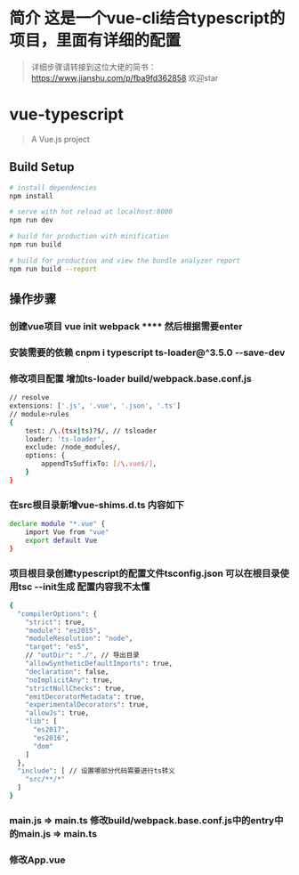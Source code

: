 # 简介 这是一个vue-cli结合typescript的项目，里面有详细的配置

>详细步骤请转接到这位大佬的简书：https://www.jianshu.com/p/fba9fd362858 欢迎star 

# vue-typescript

> A Vue.js project

## Build Setup

``` bash
# install dependencies
npm install

# serve with hot reload at localhost:8080
npm run dev

# build for production with minification
npm run build

# build for production and view the bundle analyzer report
npm run build --report
```
## 操作步骤
### 创建vue项目 vue init webpack **** 然后根据需要enter
### 安装需要的依赖 cnpm i typescript ts-loader@^3.5.0 --save-dev
### 修改项目配置 增加ts-loader build/webpack.base.conf.js
``` bash
// resolve
extensions: ['.js', '.vue', '.json', '.ts']
// module>rules
{
    test: /\.(tsx|ts)?$/, // tsloader
    loader: 'ts-loader',
    exclude: /node_modules/,
    options: {
        appendTsSuffixTo: [/\.vue$/],
    }
}
```
### 在src根目录新增vue-shims.d.ts 内容如下
``` bash
declare module "*.vue" {
    import Vue from "vue"
    export default Vue
}
```
### 项目根目录创建typescript的配置文件tsconfig.json 可以在根目录使用tsc --init生成 配置内容我不太懂
``` bash
{
  "compilerOptions": {
    "strict": true,
    "module": "es2015",
    "moduleResolution": "node",
    "target": "es5",
    // "outDir": "./", // 导出目录
    "allowSyntheticDefaultImports": true,
    "declaration": false,
    "noImplicitAny": true,
    "strictNullChecks": true,
    "emitDecoratorMetadata": true,
    "experimentalDecorators": true,
    "allowJs": true,
    "lib": [
      "es2017",
      "es2016",
      "dom"
    ]
  },
  "include": [ // 设置哪部分代码需要进行ts转义
    "src/**/*"
  ]
}

```
### main.js => main.ts 修改build/webpack.base.conf.js中的entry中的main.js => main.ts
### 修改App.vue <script lang="ts">
### 修改main.ts中App组件的引入带上.vue
### 安装vue官方推荐插件 vue-class-component cnpm i vue-class-component --save
### 项目根目录增加一个postcss.config.js文件 ts默认不支持css样式引入 需要这个文件
``` bash
module.exports = {
    plugins: {
        'autoprefixer': {
            browsers: 'last 5 version'
        }
    }
}
```
### 修改vue文件 详见HelloWord.vue
    
## 变量声明

### javascript

``` bash

# 定义变量
var(let) nowDate = new Date();

# 变量赋值 可以任意赋值
nowDate = 1  //正确

# 如果变量是dom元素
let dom = document.querySelector(".hello .el-table__body-wrapper");

# 声明方法
function eat(type){
    return type+'meat'
}

```

### typescript

``` bash

# 定义变量
var(let) nowDate:date = new Date();

# 变量赋值 只能赋值定义的类型数据
nowDate = 1 //错误
nowDate = new Date('2020-01-01') //正确

# 如果变量是dom元素 需要定义为any类型
let dom: any = document.querySelector(".hello .el-table__body-wrapper");

# 声明方法 需要定义入参及返回值的类型，如果没有返回值类型就是void
function eat(type:string):string{
    return type+'meat'
}

```

### typescript的各种数据类型

#### 布尔类型 (boolean)

#### 数值类型 (number)

#### 字符串类型 (Array)

#### JavaScript里的各种类型等等……

#### 元组类型 (tuple) 数组的一种 可以设置多种类型的数组

``` bash 
let flag: boolean = true;  // typescript 声明变量需要定义类型 且类型不能改变
flag = false  // 正确
// falg = 1  // 错误
let a: number = 123;
a = 123.2
let str: string = "this is ts"
str = "yes,it is ts"
```
#### 数组类型
``` bash
let arr: Array<number> = [1, 2, 3]  // 定义变量需要指定类型
let arr1: Array<number | string> = [1, 2, 3, "3"] // 可以指定多个类型
let arr2: string[] = ["1", "2"] // 另一种方式定义类型
```

#### 元组类型（数组一种）
``` bash
let arr3: [string, number, boolean] = ["1", 2, true] // 可以指定数组中每个值的类型
```

#### 枚举类型 主要用于定义标识符
``` bash
enum Flag { success = 1, error = -1 }
let f = Flag.success;
let l = Flag.error;
enum Color { red, blue, orange } // 没有赋值默认为索引值
let clr = Color.blue;
```

#### 任意类型any undefined null never
``` bash
let numAny: any = 1; // 任意类型可以随意赋值 主要用于获取dom节点
numAny = "2"
// let oBox: any = document.getElementById("box");
// oBox.style.color = "red"
// let num1: number
// console.log(num1) // 报错
let num1: undefined | number | null
// console.log(num1) // 正确
```

#### void 类型 没有任何类型 一般用于方法没有返回值
``` bash
function run(): void {
}
function eat(animal: string): string { // 方法需要定义返回值类型 如果没有就是void 入参也要定义类型
  return animal + " eat meat"
}
```
#### never 类型 表示从不会出现的值
``` bash
let aa: never; // 其他类型 基本用不上
// aa = 1; // 错误
aa = (() => {
  throw new Error("错误") //抛出一个异常
})()
```

#### ts中的函数 ts中方法传参的类型需要指定
#### 见上方 run 方法和 eat 方法  ts定义函数与es5基本相同 但需要指定入参及返回值类型
#### 匿名函数定义方式
``` bash
let run1 = function (type: string, toy: string): void {
}
run1("cat", "ball")
```

#### 方法可选参数 ? 可选 可以不用传指定参数
``` bash
let run2 = function (type: string, toy?: string): void {
}
run2("cat")
```

#### 默认参数 如果有默认参数 默认参数可以不用写
``` bash
let getInfo = function (name: string, age: number = 20) {
}
getInfo("老王")
```

#### 剩余参数 三点运算符 接收形参传过来的值 如果前面有形参 有几个就对应入参的几个 其他的放在数组中
``` bash
function sum(str: string, ...num: number[]): string {
  let sum: number = 0
  for (let i: number = 0; i < num.length; i++) {
    sum += num[i]
  }
  return str + sum
}

```
#### 函数重载 两个或者两个以上重名函数 但参数不一样 这时会出现函数重载的情况
#### ts实现类似java的变成的写法 用于限定入参
#### ts中的重载 参数不一样
``` bash
function run3(name: string): string;
function run3(age: number): number;
function run3(str: any): any {
  if (typeof str == "string") {
    return str
  } else {
    return str
  }
};
```

#### ts重载 参数一样
``` bash
function run4(name: string): string;
function run4(name: string, age: number): string;
function run4(name: any, age?: any): any {
  if (age) {
  } else {
  }
};
run4("王小二")
run4("王小二", 18)
// run4(111,222) // 错误写法
```

#### ts中的类
``` bash
class Person {
  name: string   // 前面省略public关键词
  constructor(name: string) {  // 构造函数 实例化时触发的方法 实例化时的入参
    this.name = name;
  }
  getName(): string {
    return this.name;
  }
  setName(name: string): void {
    this.name = name
  }
  run(): void {
  }
}

let p = new Person("张三")
```

#### ts中的继承  extends super关键字 ts中父类方法与子类方法一致 子类可拓展自己方法
#### ts类里的修饰符 三种修饰符
#### public  共有的 类里面 子类 类外面都可访问 默认为public
#### protected  保护类型 在类和子类中可以访问 类外部不能访问
#### private  私有类型 只能在类里可以访问 不能在子类或者类外访问

``` bash
class Person1 {
  protected name: string // 保护类型 不能再外部访问
  constructor(name: string) {
    this.name = name;
  }
  public eat(): string {  // 共有类型 可以在任何地方访问
    return this.run();
  }
  private run(): string { // 私有类型 只能在此类中使用
    return `${this.name}在运动`
  }
}

class Student extends Person1 { // extends 和 super初始化父类属性和方法
  constructor(name: string) {
    super(name);
  }
  study(): void {
  }
  // run(): string {
  //   return `${this.name}没在运动` // 若父类与子类有相同方法 会执行子类方法
  // }
}
let pa = new Person1("老李")
let p1 = new Student("李四")
// p1.study()
```

#### ts中的类  静态方法 静态方法想要访问属性需要将变量定义为静态属性
``` bash
class Person2 {
  name: string
  static age: number = 20 // 静态属性
  constructor(name: string) {
    this.name = name;
  }
  run(): void {
  }
  work(): void {
  }
  static print(): void {
  }
}
let p2 = new Person2("小赵")
```

#### 多态 父类定义一个方法不去实现 让他的子类去实现 每一个子类有不同的表现
#### 多态也是继承的一种表现 属于继承
``` bash
class Animal {
  name: string
  constructor(name: string) {
    this.name = name
  }
  eat(): void {
  }
}
class Dog extends Animal {  // 子类1
  constructor(name: string) {
    super(name)
  }
  eat(): string {  // 重写父类的方法
    return this.name + "吃肉"
  }
}
class Cat extends Animal {   // 子类2
  constructor(name: string) {
    super(name)
  }
  eat(): string {  // 重写父类的方法
    return this.name + "吃老鼠"
  }
}
```

#### 抽象方法 只能放在抽象类中 不能被直接实例化
#### 抽象类和抽象方法定义标准  例 Animal 要求子类必须包含 eat 方法
#### 父类不包含抽象类的实现 具体在子类中实现

``` bash
abstract class Animal1 {
  name: string
  constructor(name: string) {
    this.name = name;
  }
  abstract eat(): any;
}
class Dog1 extends Animal1 {
  // 抽象类子类必须实现抽象类中的抽象方法
  constructor(name: string) {
    super(name)
  }
  eat() {
    return `${this.name}吃肉`
  }
}
class Cat1 extends Animal1 {
  constructor(name: string) {
    super(name)
  }
  eat() {
    return `${this.name}吃老鼠`
  }
}
// let dog1 = new Dog1("小黑")
let cat1 = new Cat1("小黄")
```

#### ts中的接口 接口是一种程序规范 对属性、函数、类的行为进行约束
``` bash
function printLabel(label: string): void { // 约束传入参数必须是一个并且为字符串类型
}
```
#### 对传入参数json的约束
``` bash
function printLabel1(labelInfo: { label: string }): void { // 约束传入参数必须是对象 对象内必须有leabel字符串
}
printLabel1({ label: "11111" })
```

#### 属性接口 对方法入参批量约束 限制入参的格式
``` bash
interface FullName {
  firstName: string;
  lastName: string;
  age?: number; // 可选属性 可以不传
}
function outName(fullName: FullName): void { // 要求传入对象 必须有firstName lastName 且必须为string类型
}
function cnStrudnt(fullName: FullName): void {
}
outName({ firstName: "布鲁斯", lastName: "李" })
cnStrudnt({ firstName: "王", lastName: "小二" })
```

#### ts封装ajax  不支持ie6
``` bash
interface Config {
  type: string;
  url: string;
  data?: string;
  dataType: string;
}
function ajax(config: Config) {
  let xhr = new XMLHttpRequest();
  xhr.open(config.type, config.url, true);
  xhr.send(config.data);
  xhr.onreadystatechange = function () {
    if (xhr.readyState == 4 && xhr.status == 200) {
      if (config.dataType == "json") {
      } else {
      }

    }
  }
}
ajax({
  type: "get",
  url: "http://a.itying.com/api/productlist", // url接口
  data: "",
  dataType: "json"
})
```

#### 函数类型接口 对方法传入参数及返回值进行约束
#### 加密的函数类型接口
``` bash
interface encrypt {
  (key: string, value: string): string; // 声明入参为 key 和 value 的字符串 返回值为字符串的约束
}
let md5: encrypt = function (key: string, value: string): string { // 必须有key value且为字符串 返回值必须为字符串
  return `${key}${value}`
}
let sha1: encrypt = function (key: string, value: string): string {
  return `${value}${key}`
}
```

#### 可索引接口 对数组对象的约束 不常用
``` bash
// let arr4: number[] = [1, 2, 3]
// let arr5: Array<number> = [1, 2, 3]
interface UserArr {
  [index: number]: number
}
interface UserObj {
  [index: string]: number | string
}
let arr4: UserArr = [1, 2, 3] // 数组约束
let obj: UserObj = { name: "王", age: 20 } // 对象约束
```

#### 类类型接口 对类的约束 和抽象类相似
``` bash
interface DongWu {
  name: string; // 属性
  eat(str: string): void; // 方法 必须有 但是可以不用写入参
}

class Dog2 implements DongWu {
  name: string;
  constructor(name: string) {
    this.name = name;
  }
  eat(str: string): void {
  }
}
class Cat2 implements DongWu {
  name: string;
  constructor(name: string) {
    this.name = name;
  }
  eat() {
  }
}
let d = new Dog2("小黑")
d.eat("肉")
let c = new Cat2("小花")
c.eat()
```

#### 接口拓展 接口可以继承接口
``` bash
interface Animal2 {
  eat(): void;
}
interface Person3 extends Animal2 { // 注意不要和类或者其他接口重名
  work(): void;
}
class WorkMan {
  name: string
  constructor(name: string) {
    this.name = name;
  }
  harder(work: string): void {
  }
}
class WebWorker extends WorkMan implements Person3 { // 定义的类要有 eat 和 work 方法
  constructor(name: string) { // 可以类和接口一起继承
    super(name)
  }
  work(): void {
  }
  eat(): void {
  }
}
let wang = new WebWorker("小王")
wang.work()
wang.eat()
wang.harder("C++")
```

#### ts中的泛型 解决类、方法、接口可复用性
``` bash
function getData<T>(value: T): T { // 泛型的 T 可以选择任意大写字母
  return value
}
getData<number>(123) // 约束入参格式 
```

#### 泛型类
#### 最小推算法 同时支持字符串和数字两种类型 用过泛型来实现
``` bash
class MinClass<T>{
  public list: T[] = [];
  add(value: T): void {
    this.list.push(value)
  }
  min(): T {
    let minNum = this.list[0];
    for (let i: number = 1; i < this.list.length; i++) {
      if (minNum > this.list[i]) {
        minNum = this.list[i]
      }
    }
    return minNum
  }
}
let numList = new MinClass()
// let numList1 = new MinClass<string>() // 如果指定类型则只能使用指定类型
numList.add(1)
numList.add("0")
numList.add("2")
numList.add(1)
```

#### 泛型接口
#### 第一种定义泛型接口
``` bash
interface Configfn {
  <T>(value1: T): T;
}
let setData: Configfn = function <T>(value: T): T {
  return value
}
// alert(setData<string>("张三")) // 指定入参格式
```

#### 第二种定义泛型
``` bash
interface Configfn1<T> {
  (value: T): T;
}
let setData1: Configfn1<string> = function (value: string): string {
  return value
}
```

#### 泛型类 把类作为参数来约束参数的泛型类
#### 定义一个user类 映射数据库字段
#### 定义一个MysqlDB的类 用于操作数据库
#### 把user类作为参数传入MysqlDB

``` bash
class MysqlDB<T>{
  add(info: T): boolean {
    return true;
  }
  update(info: T, id: number): boolean {
    return true
  }
}
class User {
  userName: string | undefined;
  passWord: string | undefined;
  constructor(userName: string, passWord: string) {
    this.userName = userName;
    this.passWord = passWord
  }
}
class ArticlaCate {
  title: string | undefined;
  desc: string | undefined;
  status: number | undefined;
  id: number | undefined;
  constructor(params: { title: string, desc: string, status?: number, id?: number }) {
    this.title = params.title;
    this.desc = params.desc;
    this.status = params.status;
    this.id = params.id;
  }
}
let user1 = new User("wang", "123456")
let userDB = new MysqlDB<User>() // 在这里对数据约束
// userDB.add(user1)

let aaa = new ArticlaCate({ title: "国内", desc: "国内新闻", status: 111 })
aaa.id = 111
let db = new MysqlDB<ArticlaCate>()  // 在这里对数据约束
// db.add(aaa)
db.update(aaa, 11)
```

#### ts封装统一操作 mysql mongodb mssql的底层库
#### 代码重用
``` bash
interface DBI<T> {
  add(info: T): boolean;
  update(info: T, id: number): boolean;
  delete(id: number): boolean;
  get(id: number): any[];
}
```

#### ts中的模块 把一些公共功能分离出去 使用 export 暴露 其他文件需要使用的时候 import 引入
``` bash
import { UserClass, UserModel } from "./model/user"
import { ArticleClass, ArticleModel } from "./model/atricle"
let u = new UserClass()
u.userName = "zhangsan"
u.passWord = "123456"
// UserModel.add(u)
// UserModel.get(11)

let article = new ArticleClass();
article.title = "中国"
article.desc = "中国地理"
article.id = 1232332
// ArticleModel.get(1232332)
```

#### ts中的命名空间  组织代码 避免命名空间
``` bash
import { A, B } from "./moduls/namespace"
let ADog = new A.Dog("狼狗")

let BDog = new B.Dog("大黄狗")
```

#### ts中的装饰器 类装饰器 属性装饰器 方法装饰器等等
#### 类装饰器
#### 普通装饰器 传入 params 当前类
``` bash
function logClass(params: any) {
  // params就是当前类 可以在这里拓展属性或者方法
   params.prototype.apiUrl = "xxxx" // 动态拓展的属性
   params.prototype.run = function (): void {
   }
}
@logClass       // 调用装饰器 在那个上面写就是装饰那个
class HttpClient {
 constructor() {
 }
getData(): void { }
}

// let http: any = new HttpClient();
```

#### 装饰器工厂 带参数的装饰器 应用比较多
``` bash
function logClass1(params: string) {
  return function (target: any) {
    target.prototype.apiUrl = params
  }
}
@logClass1("http://www.itying.com/api")
class HttpClient1 {
  constructor() {

  }
  getData(): void { }
}
let http1: any = new HttpClient1()
```

#### 类装饰器重载构造函数 每个属性 方法都要修改
``` bash
function logClass2(target: any) {
  return class extends target {
    apiUrl: string = "我是修改后的数据"
    getData() {
    }
  }
}
@logClass2
class HttpClient2 {
  public apiUrl: string | undefined
  constructor() {
    this.apiUrl = "我是构造函数里面的apiUrl"
  }
  getData(): void {
  }
}

let http2 = new HttpClient2();
// http2.getData()
```

#### 属性装饰器 接收两个参数 原型对象 当前属性名称
#### 类装饰器
``` bash
function logClass3(params: string) {
  return function (target: any) {
    target.prototype.apiUrl = params
  }
}
// 属性装饰器
function logProperty(parmas: any) {
  return function (target: any, attr: any) {
    // target 类
    // attr 装饰器装饰的属性 写在那个属性前面
    target[attr] = parmas;
  }
}
@logClass3("xxx")
class HttpClient3 {
  @logProperty('http://itying.com')
  public url: string | undefined
  constructor() {

  }
  getData(): void {
  }
}
let http3: any = new HttpClient3()
// 装饰器
function get(parmas: any) {
  return function (target: any, methodName: any, desc: any) {
    // target 方法的原型对象
    // cmethodName 方法的名称
    // desc 方法的属性描述 里面的value就是方法
    // target.apiUrl = "xxx"
    // target.run = function (): void {
    // }
    // 修改装饰器的方法 把装饰器方法传入所有参数改为string
    // 1.保存当前方法
    var oMethod = desc.value;
    // 替换当前方法
    // 修改当前方法 对象冒充
    desc.value = function (...args: any[]) {
      args = args.map((item) => {
        return String(item);
      })
      oMethod.apply(this, args) // 对象冒充
    }
  }
}
class HttpClient4 {
  public url: string | undefined
  constructor() {

  }
  @get('http://www.itying.com')
  getData(...args: any[]): void {
  }
}

var http4: any = new HttpClient4();
```

#### 方法参数装饰器 为类的原型添加一些元数据 用的比较少
``` bash
function logParams(params: any) {
  return function (target: any, paramsName: any, paramsIndex: any) {
    target.apiUrl = params
  }
}
class HttpClient5 {
  public url: string | undefined
  constructor() {

  }
  getData(@logParams('xxxx') uid: any): void {
  }
}

var http5: any = new HttpClient5();
```

#### 各种装饰器的执行顺序
#### 属性装饰器=>放啊发装饰器=>方法参数装饰器=>类装饰器
#### 如果有多个同类装饰器 从后往前执行 例 两个方法装饰器会先执行最后一个方法装饰器
``` bash
import { zsq } from './moduls/zsq'
@zsq.logClass1('http://www.itying.com')
@zsq.logClass2('xxxx')
class HttpClient6 {
  @zsq.logAttribute()
  public url: string | undefined
  constructor() {

  }
  @zsq.logMethods()
  getData(): void { }
  setData(@zsq.logParams1() attr1: any, @zsq.logParams2() attr2: any) { }
}
var http: any = new HttpClient6();
```

For a detailed explanation on how things work, check out the [guide](http://vuejs-templates.github.io/webpack/) and [docs for vue-loader](http://vuejs.github.io/vue-loader).
